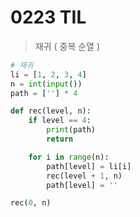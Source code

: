 # 0223 TIL

> 재귀 ( 중복 순열 )
> 

```python
# 재귀
li = [1, 2, 3, 4]
n = int(input())
path = [''] * 4

def rec(level, n):
    if level == 4:
        print(path)
        return

    for i in range(n):
        path[level] = li[i]
        rec(level + 1, n)
        path[level] = ''

rec(0, n)
```